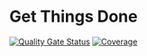 # Get Things Done
[![Quality Gate Status](https://sonarcloud.io/api/project_badges/measure?project=smalaca_get-things-done&metric=alert_status)](https://sonarcloud.io/summary/new_code?id=smalaca_get-things-done)
[![Coverage](https://sonarcloud.io/api/project_badges/measure?project=smalaca_get-things-done&metric=coverage)](https://sonarcloud.io/summary/new_code?id=smalaca_get-things-done)
